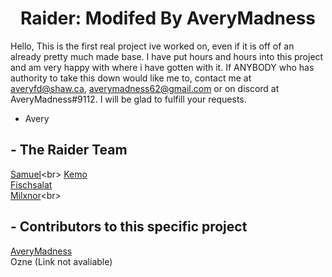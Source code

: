 <p align="center">
<h1 align="center">Raider: Modifed By AveryMadness</h1>


Hello, This is the first real project ive worked on, even if it is off of an already pretty much made base.
I have put hours and hours into this project and am very happy with where i have gotten with it.
If ANYBODY who has authority to take this down would like me to, contact me at averyfd@shaw.ca, averymadness62@gmail.com or on discord at AveryMadness#9112. I will be glad to fulfill your requests.
- Avery

## - The Raider Team
[Samuel](https://twitter.com/samuelsiv__)<br>
[Kemo](https://twitter.com/kem0x)<br>
[Fischsalat](https://twitter.com/FischsaIat)<br>
[Milxnor](https://twitter.com/Milxnor_)<br>

## - Contributors to this specific project
[AveryMadness](https://twitter.com/AveryMadness)<br>
Ozne (Link not avaliable)


